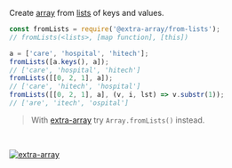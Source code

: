 Create [array] from [lists] of keys and values.

```javascript
const fromLists = require('@extra-array/from-lists');
// fromLists(<lists>, [map function], [this])

a = ['care', 'hospital', 'hitech'];
fromLists([a.keys(), a]);
// ['care', 'hospital', 'hitech']
fromLists([[0, 2, 1], a]);
// ['care', 'hitech', 'hospital']
fromLists([[0, 2, 1], a], (v, i, lst) => v.substr(1));
// ['are', 'itech', 'ospital']
```
> With [extra-array] try `Array.fromLists()` instead.
<br>


[![extra-array](https://i.imgur.com/nwyrmkW.jpg)](https://www.npmjs.com/package/extra-array)

[extra-array]: https://www.npmjs.com/package/extra-array
[array]: https://developer.mozilla.org/en-US/docs/Web/JavaScript/Guide/Indexed_collections
[lists]: https://www.npmjs.com/package/lists-is
